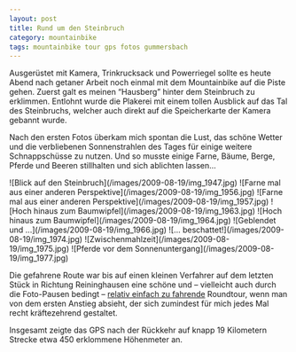 ```yaml
---
layout: post
title: Rund um den Steinbruch
category: mountainbike
tags: mountainbike tour gps fotos gummersbach
---
```


Ausgerüstet mit Kamera, Trinkrucksack und Powerriegel sollte es heute Abend nach getaner Arbeit noch einmal mit dem Mountainbike auf die Piste gehen. Zuerst galt es meinen “Hausberg” hinter dem Steinbruch zu erklimmen. Entlohnt wurde die Plakerei mit einem tollen Ausblick auf das Tal des Steinbruchs, welcher auch direkt auf die Speicherkarte der Kamera gebannt wurde.

Nach den ersten Fotos überkam mich spontan die Lust, das schöne Wetter und die verbliebenen Sonnenstrahlen des Tages für einige weitere Schnappschüsse zu nutzen. Und so musste einige Farne, Bäume, Berge, Pferde und Beeren stillhalten und sich ablichten lassen…

<div class="gallery" markdown="1">
![Blick auf den Steinbruch](/images/2009-08-19/img_1947.jpg)
![Farne mal aus einer anderen Perspektive](/images/2009-08-19/img_1956.jpg)
![Farne mal aus einer anderen Perspektive](/images/2009-08-19/img_1957.jpg)
![Hoch hinaus zum Baumwipfel](/images/2009-08-19/img_1963.jpg)
![Hoch hinaus zum Baumwipfel](/images/2009-08-19/img_1964.jpg)
![Geblendet und ...](/images/2009-08-19/img_1966.jpg)
![... beschattet!](/images/2009-08-19/img_1974.jpg)
![Zwischenmahlzeit](/images/2009-08-19/img_1975.jpg)
![Pferde vor dem Sonnenuntergang](/images/2009-08-19/img_1977.jpg)
</div>

Die gefahrene Route war bis auf einen kleinen Verfahrer auf dem letzten Stück in Richtung Reininghausen eine schöne und – vielleicht auch durch die Foto-Pausen bedingt – [relativ einfach zu fahrende](http://gpsies.com/map.do?fileId=qbrflfiyrfpbenzi) Roundtour, wenn man von dem ersten Anstieg absieht, der sich zumindest für mich jedes Mal recht kräftezehrend gestaltet.

Insgesamt zeigte das GPS nach der Rückkehr auf knapp 19 Kilometern Strecke etwa 450 erklommene Höhenmeter an.
